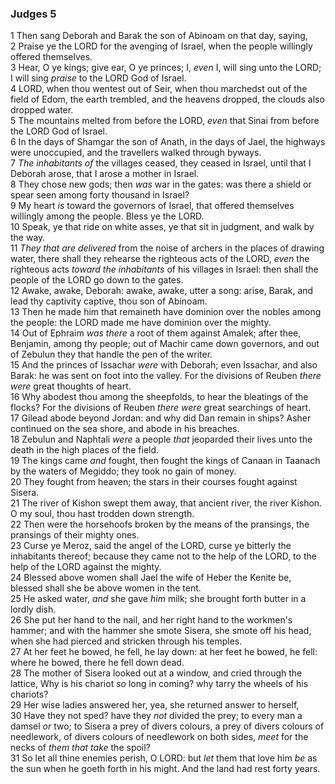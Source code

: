 ### Judges 5

1 Then sang Deborah and Barak the son of Abinoam on that day, saying,  
2 Praise ye the LORD for the avenging of Israel, when the people willingly offered themselves.  
3 Hear, O ye kings; give ear, O ye princes; I, *even* I, will sing unto the LORD; I will sing *praise* to the LORD God of Israel.  
4 LORD, when thou wentest out of Seir, when thou marchedst out of the field of Edom, the earth trembled, and the heavens dropped, the clouds also dropped water.  
5 The mountains melted from before the LORD, *even* that Sinai from before the LORD God of Israel.  
6 In the days of Shamgar the son of Anath, in the days of Jael, the highways were unoccupied, and the travellers walked through byways.  
7 *The inhabitants of* the villages ceased, they ceased in Israel, until that I Deborah arose, that I arose a mother in Israel.  
8 They chose new gods; then *was* war in the gates: was there a shield or spear seen among forty thousand in Israel?  
9 My heart *is* toward the governors of Israel, that offered themselves willingly among the people. Bless ye the LORD.  
10 Speak, ye that ride on white asses, ye that sit in judgment, and walk by the way.  
11 *They that are delivered* from the noise of archers in the places of drawing water, there shall they rehearse the righteous acts of the LORD, *even* the righteous acts *toward the inhabitants* of his villages in Israel: then shall the people of the LORD go down to the gates.  
12 Awake, awake, Deborah: awake, awake, utter a song: arise, Barak, and lead thy captivity captive, thou son of Abinoam.  
13 Then he made him that remaineth have dominion over the nobles among the people: the LORD made me have dominion over the mighty.  
14 Out of Ephraim *was there* a root of them against Amalek; after thee, Benjamin, among thy people; out of Machir came down governors, and out of Zebulun they that handle the pen of the writer.  
15 And the princes of Issachar *were* with Deborah; even Issachar, and also Barak: he was sent on foot into the valley. For the divisions of Reuben *there were* great thoughts of heart.  
16 Why abodest thou among the sheepfolds, to hear the bleatings of the flocks? For the divisions of Reuben *there were* great searchings of heart.  
17 Gilead abode beyond Jordan: and why did Dan remain in ships? Asher continued on the sea shore, and abode in his breaches.  
18 Zebulun and Naphtali *were* a people *that* jeoparded their lives unto the death in the high places of the field.  
19 The kings came *and* fought, then fought the kings of Canaan in Taanach by the waters of Megiddo; they took no gain of money.  
20 They fought from heaven; the stars in their courses fought against Sisera.  
21 The river of Kishon swept them away, that ancient river, the river Kishon. O my soul, thou hast trodden down strength.  
22 Then were the horsehoofs broken by the means of the pransings, the pransings of their mighty ones.  
23 Curse ye Meroz, said the angel of the LORD, curse ye bitterly the inhabitants thereof; because they came not to the help of the LORD, to the help of the LORD against the mighty.  
24 Blessed above women shall Jael the wife of Heber the Kenite be, blessed shall she be above women in the tent.  
25 He asked water, *and* she gave *him* milk; she brought forth butter in a lordly dish.  
26 She put her hand to the nail, and her right hand to the workmen's hammer; and with the hammer she smote Sisera, she smote off his head, when she had pierced and stricken through his temples.  
27 At her feet he bowed, he fell, he lay down: at her feet he bowed, he fell: where he bowed, there he fell down dead.  
28 The mother of Sisera looked out at a window, and cried through the lattice, Why is his chariot *so* long in coming? why tarry the wheels of his chariots?  
29 Her wise ladies answered her, yea, she returned answer to herself,  
30 Have they not sped? have they *not* divided the prey; to every man a damsel *or* two; to Sisera a prey of divers colours, a prey of divers colours of needlework, of divers colours of needlework on both sides, *meet* for the necks of *them that take* the spoil?  
31 So let all thine enemies perish, O LORD: but *let* them that love him *be* as the sun when he goeth forth in his might. And the land had rest forty years.  
